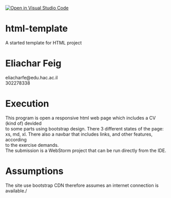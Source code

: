 [![Open in Visual Studio Code](https://classroom.github.com/assets/open-in-vscode-f059dc9a6f8d3a56e377f745f24479a46679e63a5d9fe6f495e02850cd0d8118.svg)](https://classroom.github.com/online_ide?assignment_repo_id=6040154&assignment_repo_type=AssignmentRepo)
# html-template
A started template for HTML project

<h1>Eliachar Feig</h1>
<p>eliacharfe@edu.hac.ac.il
<br>302278338</p>

<h1>Execution</h1>
<p>
 This program is open a responsive html web page which includes a CV (kind of) devided
  <br> to some parts using bootstrap design. There 3 different states of the page:
  <br> xs, md, xl. There also a navbar that includes links, and other features, according 
  <br>to the exercise demands.
<br>The submission is a WebStorm project that can be run directly from the IDE.
</p>
<h1>Assumptions</h1>
<p>
  The site use bootstrap CDN therefore assumes an internet connection is available./
</p>
